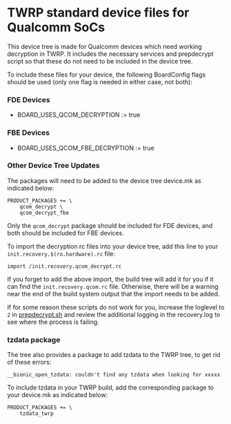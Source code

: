 # TWRP standard device files for Qualcomm SoCs

This device tree is made for Qualcomm devices which need working decryption in TWRP. It includes the necessary services and prepdecrypt script so that these do not need to be included in the device tree.

To include these files for your device, the following BoardConfig flags should be used (only one flag is needed in either case, not both):
### FDE Devices
- BOARD_USES_QCOM_DECRYPTION := true
### FBE Devices
- BOARD_USES_QCOM_FBE_DECRYPTION := true
### Other Device Tree Updates
The packages will need to be added to the device tree device.mk as indicated below:
```
PRODUCT_PACKAGES += \
    qcom_decrypt \
    qcom_decrypt_fbe
```
Only the `qcom_decrypt` package should be included for FDE devices, and both should be included for FBE devices.

To import the decryption rc files into your device tree, add this line to your `init.recovery.$(ro.hardware).rc` file:
```
import /init.recovery.qcom_decrypt.rc
```

If you forget to add the above import, the build tree will add it for you if it can find the `init.recovery.qcom.rc` file. Otherwise, there will be a warning near the end of the build system output that the import needs to be added.

If for some reason these scripts do not work for you, increase the loglevel to `2` in [prepdecrypt.sh](https://github.com/TeamWin/android_device_qcom_twrp-common/blob/android-9.0/crypto/sbin/prepdecrypt.sh#L22) and review the additional logging in the recovery.log to see where the process is failing.

### tzdata package
The tree also provides a package to add tzdata to the TWRP tree, to get rid of these errors:
```
__bionic_open_tzdata: couldn't find any tzdata when looking for xxxxx
```

To include tzdata in your TWRP build, add the corresponding package to your device.mk as indicated below:
```
PRODUCT_PACKAGES += \
    tzdata_twrp
```
